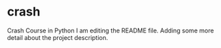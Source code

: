 # crash
Crash Course in Python
I am editing the README file. Adding some more detail about the project description.

